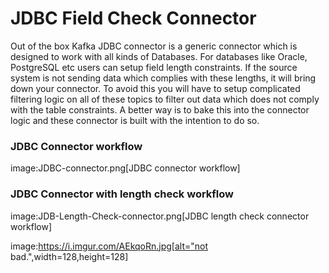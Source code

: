 #  JDBC Field Check Connector
Out of the box Kafka JDBC connector is a generic connector which is designed to work with all kinds of Databases.
For databases like Oracle, PostgreSQL etc users can setup field length constraints. 
If the source system is not sending data which complies with these lengths, it will bring down your connector.
To avoid this you will have to setup complicated filtering logic on all of these topics to filter out data which does not comply with the table constraints. 
A better way is to bake this into the connector logic and these connector is built with the intention to do so.

### JDBC Connector workflow
 

image:JDBC-connector.png[JDBC connector workflow] 


### JDBC Connector with length check workflow
image:JDB-Length-Check-connector.png[JDBC length check connector workflow]

image:https://i.imgur.com/AEkqoRn.jpg[alt="not bad.",width=128,height=128]